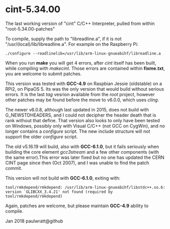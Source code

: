 # cint-5.34.00
The last working version of "cint" C/C++ Interpreter, pulled from within "root-5.34.00-patches" 

To compile, supply the path to "libreadline.a", if it is not "/usr/(local)/lib/libreadline.a". For example on the Raspberry Pi:

```
./configure --readlinelib=/usr/lib/arm-linux-gnueabihf/libreadline.a
```

When you run **make** you will get 4 errors, after _cint_ itself has been built, while compiling with _makecint_. Those errors are contained within **fixme.txt**, you are welcome to submit patches.

This version was tested with **GCC-4.9** on Raspbian Jessie (oldstable) on a RPi2, on PipaOS 5. Its was the only version that would build without serious errors. It is the last _tag_ vesrion available from the _root_ project, however other patches may be found before the move to v6.0.0, which uses _cling_.

The newer v6.0.8, although last updated in 2015, does not build with G_NEWSTDHEADERS, and I could not decipher the header death that is rank without that define. That version also looks to only have been tested on Windows, possibly only with Visual C/C++ (not GCC on CygWin), and no longer contains a _configure_ script. The new include structure will not support the older _configure_ script.

The old v5.16.19 will build, also with **GCC-6.1.0**, but it fails seriously when building the core element _gcc3stream_ and a few other components (with the same error).This error was later fixed but no one has updated the CERN CINT page since then (Oct 2007), and I was unable to find the patch commit.


This version will not build with **GCC-6.1.0**, exiting with:

```
tool/rmkdepend/rmkdepend: /usr/lib/arm-linux-gnueabihf/libstdc++.so.6: version `GLIBCXX_3.4.21' not found (required by tool/rmkdepend/rmkdepend)
```

Again, patches are welcome, but please maintain **GCC-4.9** ability to compile.

Jan 2018
paulwratt@github

